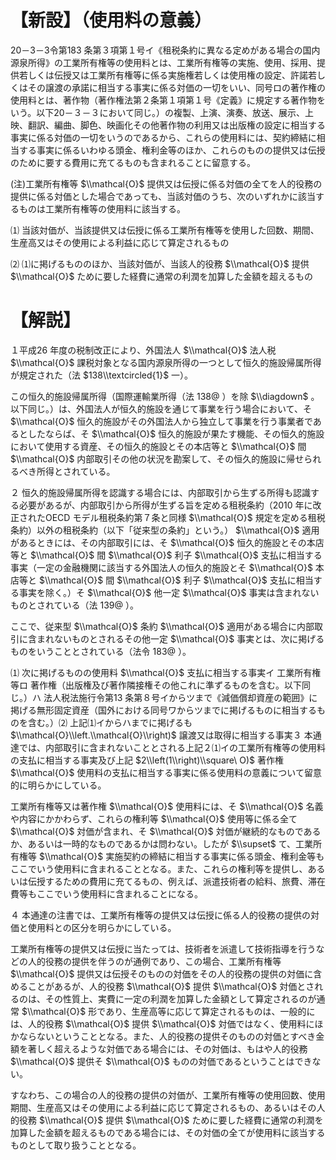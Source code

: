 # 【新設】（使用料の意義）

20－3－3令第183 条第３項第１号イ《租税条約に異なる定めがある場合の国内源泉所得》の工業所有権等の使用料とは、工業所有権等の実施、使用、採用、提供若しくは伝授又は工業所有権等に係る実施権若しくは使用権の設定、許諾若しくはその譲渡の承諾に相当する事実に係る対価の一切をいい、同号ロの著作権の使用料とは、著作物（著作権法第２条第１項第１号《定義》に規定する著作物をいう。以下20－３－３において同じ。）の複製、上演、演奏、放送、展示、上映、翻訳、編曲、脚色、映画化その他著作物の利用又は出版権の設定に相当する事実に係る対価の一切をいうのであるから、これらの使用料には、契約締結に相当する事実に係るいわゆる頭金、権利金等のほか、これらのものの提供又は伝授のために要する費用に充てるものも含まれることに留意する。

(注)工業所有権等 $\\mathcal{O}$ 提供又は伝授に係る対価の全てを人的役務の提供に係る対価とした場合であっても、当該対価のうち、次のいずれかに該当するものは工業所有権等の使用料に該当する。

⑴ 当該対価が、当該提供又は伝授に係る工業所有権等を使用した回数、期間、生産高又はその使用による利益に応じて算定されるもの

⑵ ⑴に掲げるもののほか、当該対価が、当該人的役務 $\\mathcal{O}$ 提供 $\\mathcal{O}$ ために要した経費に通常の利潤を加算した金額を超えるもの

# 【解説】

１平成26 年度の税制改正により、外国法人 $\\mathcal{O}$ 法人税 $\\mathcal{O}$ 課税対象となる国内源泉所得の一つとして恒久的施設帰属所得が規定された（法 $138\\textcircled{1}$ 一）。

この恒久的施設帰属所得（国際運輸業所得（法 $138@$ ）を除 $\\diagdown$ 。以下同じ。）は、外国法人が恒久的施設を通じて事業を行う場合において、そ $\\mathcal{O}$ 恒久的施設がその外国法人から独立して事業を行う事業者であるとしたならば、そ $\\mathcal{O}$ 恒久的施設が果たす機能、その恒久的施設において使用する資産、その恒久的施設とその本店等と $\\mathcal{O}$ 間 $\\mathcal{O}$ 内部取引その他の状況を勘案して、その恒久的施設に帰せられるべき所得とされている。

２ 恒久的施設帰属所得を認識する場合には、内部取引から生ずる所得も認識する必要があるが、内部取引から所得が生ずる旨を定める租税条約（2010 年に改正されたOECD モデル租税条約第７条と同様 $\\mathcal{O}$ 規定を定める租税条約）以外の租税条約（以下「従来型の条約」という。） $\\mathcal{O}$ 適用があるときには、その内部取引には、そ $\\mathcal{O}$ 恒久的施設とその本店等と $\\mathcal{O}$ 間 $\\mathcal{O}$ 利子 $\\mathcal{O}$ 支払に相当する事実（一定の金融機関に該当する外国法人の恒久的施設とそ $\\mathcal{O}$ 本店等と $\\mathcal{O}$ 間 $\\mathcal{O}$ 利子 $\\mathcal{O}$ 支払に相当する事実を除く。）そ $\\mathcal{O}$ 他一定 $\\mathcal{O}$ 事実は含まれないものとされている（法 $139@$ ）。

ここで、従来型 $\\mathcal{O}$ 条約 $\\mathcal{O}$ 適用がある場合に内部取引に含まれないものとされるその他一定 $\\mathcal{O}$ 事実とは、次に掲げるものをいうこととされている（法令 $183@$ ）。

⑴ 次に掲げるものの使用料 $\\mathcal{O}$ 支払に相当する事実イ 工業所有権等ロ 著作権（出版権及び著作隣接権その他これに準ずるものを含む。以下同じ。）ハ 法人税法施行令第13 条第８号イからツまで《減価償却資産の範囲》に掲げる無形固定資産（国外における同号ワからツまでに掲げるものに相当するものを含む。）⑵ 上記⑴イからハまでに掲げるも $\\mathcal{O}\\left.\\mathcal{O}\\right)$ 譲渡又は取得に相当する事実３ 本通達では、内部取引に含まれないこととされる上記２⑴イの工業所有権等の使用料の支払に相当する事実及び上記 $2\\left(1\\right)\\square\ O)$ 著作権 $\\mathcal{O}$ 使用料の支払に相当する事実に係る使用料の意義について留意的に明らかにしている。

工業所有権等又は著作権 $\\mathcal{O}$ 使用料には、そ $\\mathcal{O}$ 名義や内容にかかわらず、これらの権利等 $\\mathcal{O}$ 使用等に係る全て $\\mathcal{O}$ 対価が含まれ、そ $\\mathcal{O}$ 対価が継続的なものであるか、あるいは一時的なものであるかは問わない。したが $\\supset$ て、工業所有権等 $\\mathcal{O}$ 実施契約の締結に相当する事実に係る頭金、権利金等もここでいう使用料に含まれることとなる。また、これらの権利等を提供し、あるいは伝授するための費用に充てるもの、例えば、派遣技術者の給料、旅費、滞在費等もここでいう使用料に含まれることになる。

４ 本通達の注書では、工業所有権等の提供又は伝授に係る人的役務の提供の対価と使用料との区分を明らかにしている。

工業所有権等の提供又は伝授に当たっては、技術者を派遣して技術指導を行うなどの人的役務の提供を伴うのが通例であり、この場合、工業所有権等 $\\mathcal{O}$ 提供又は伝授そのものの対価をその人的役務の提供の対価に含めることがあるが、人的役務 $\\mathcal{O}$ 提供 $\\mathcal{O}$ 対価とされるのは、その性質上、実費に一定の利潤を加算した金額として算定されるのが通常 $\\mathcal{O}$ 形であり、生産高等に応じて算定されるものは、一般的には、人的役務 $\\mathcal{O}$ 提供 $\\mathcal{O}$ 対価ではなく、使用料にほかならないということとなる。また、人的役務の提供そのものの対価とすべき金額を著しく超えるような対価である場合には、その対価は、もはや人的役務 $\\mathcal{O}$ 提供そ $\\mathcal{O}$ ものの対価であるということはできない。

すなわち、この場合の人的役務の提供の対価が、工業所有権等の使用回数、使用期間、生産高又はその使用による利益に応じて算定されるもの、あるいはその人的役務 $\\mathcal{O}$ 提供 $\\mathcal{O}$ ために要した経費に通常の利潤を加算した金額を超えるものである場合には、その対価の全てが使用料に該当するものとして取り扱うこととなる。